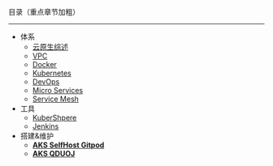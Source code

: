 目录（重点章节加粗）

***

- 体系
    - [云原生综述](/cloud-native/system/summarize)  
    - [VPC](/cloud-native/system/vpc)  
    - [Docker](/cloud-native/system/docker)  
    - [Kubernetes](/cloud-native/system/k8s)  
    - [DevOps](/cloud-native/system/devops)  
    - [Micro Services](/cloud-native/system/micro-services)  
    - [Service Mesh](/cloud-native/system/service-mesh)  
- 工具
    - [KuberShpere](/cloud-native/platform/kubersphere)  
    - [Jenkins](/cloud-native/platform/jenkins)  
- 搭建&维护
    - [**AKS SelfHost Gitpod**](/cloud-native/build-ops/aks-selfhost-gitpod)  
    - [**AKS QDUOJ**](/cloud-native/build-ops/aks-qduoj)  